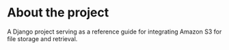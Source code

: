 # About the project

A Django project serving as a reference guide for integrating Amazon S3 for file storage and retrieval.
